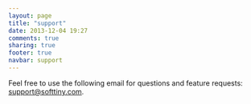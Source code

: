 ```yaml
---
layout: page
title: "support"
date: 2013-12-04 19:27
comments: true
sharing: true
footer: true
navbar: support
---
```


Feel free to use the following email for questions and feature requests: [support@softtiny.com](mailto:support@softtiny.com).
